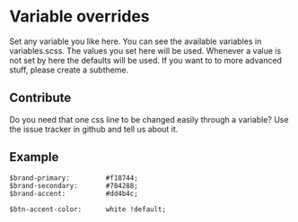 # Variable overrides

Set any variable you like here. You can see the available variables in variables.scss.
The values you set here will be used. Whenever a value is not set by here the defaults will be used.
If you want to to more advanced stuff, please create a subtheme.

## Contribute
Do you need that one css line to be changed easily through a variable? Use the issue tracker in github and tell us about it. 

## Example
```
$brand-primary:         #f18744;
$brand-secondary:       #784288;
$brand-accent:          #dd4b4c;

$btn-accent-color:      white !default;
```
